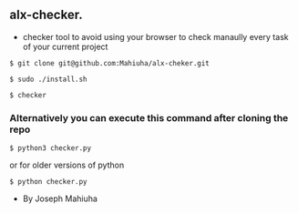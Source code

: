 ## alx-checker.

* checker tool to avoid using your browser to check manaully every task of your current project

```$ git clone git@github.com:Mahiuha/alx-cheker.git```

```$ sudo ./install.sh```

```$ checker```

### Alternatively you can execute this command after cloning the repo

```$ python3 checker.py```

or for older versions of python

```$ python checker.py```

* By Joseph Mahiuha
